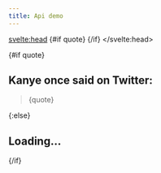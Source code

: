 ```yaml
---
title: Api demo
---
```


<script>
  import { ready } from '@roxi/routify'
  
  let quote
  getData()

  async function getData() {
    const res = await fetch('https://api.kanye.rest/')
    const data = await res.json()
    quote = data.quote
    $ready()
  }
</script>

<svelte:head>
{#if quote}
  <meta name="description" content="Random Kanye tweet: {quote}"/>
{/if}
</svelte:head>

<div>
{#if quote}

## Kanye once said on Twitter:

> {quote}

{:else}

## Loading...

{/if}
</div>
